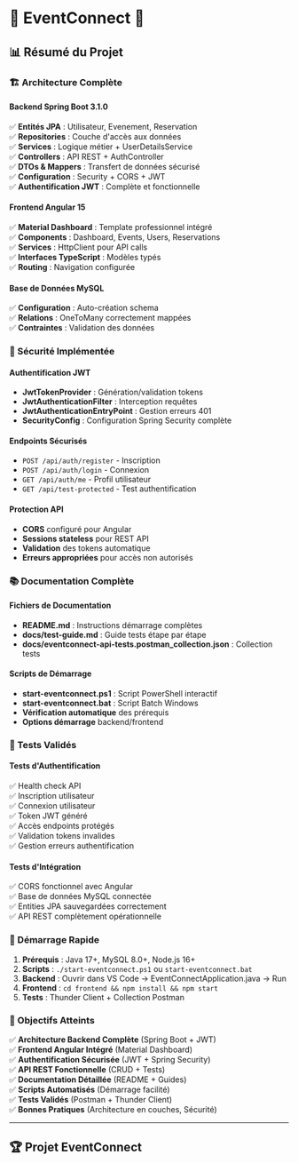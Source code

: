 # 🎉 EventConnect 🎉

## 📊 Résumé du Projet

### 🏗️ Architecture Complète

#### Backend Spring Boot 3.1.0
✅ **Entités JPA** : Utilisateur, Evenement, Reservation  
✅ **Repositories** : Couche d'accès aux données  
✅ **Services** : Logique métier + UserDetailsService  
✅ **Controllers** : API REST + AuthController  
✅ **DTOs & Mappers** : Transfert de données sécurisé  
✅ **Configuration** : Security + CORS + JWT  
✅ **Authentification JWT** : Complète et fonctionnelle  

#### Frontend Angular 15
✅ **Material Dashboard** : Template professionnel intégré  
✅ **Components** : Dashboard, Events, Users, Reservations  
✅ **Services** : HttpClient pour API calls  
✅ **Interfaces TypeScript** : Modèles typés  
✅ **Routing** : Navigation configurée  

#### Base de Données MySQL
✅ **Configuration** : Auto-création schema  
✅ **Relations** : OneToMany correctement mappées  
✅ **Contraintes** : Validation des données  

### 🔐 Sécurité Implémentée

#### Authentification JWT
- **JwtTokenProvider** : Génération/validation tokens
- **JwtAuthenticationFilter** : Interception requêtes
- **JwtAuthenticationEntryPoint** : Gestion erreurs 401
- **SecurityConfig** : Configuration Spring Security complète

#### Endpoints Sécurisés
- `POST /api/auth/register` - Inscription
- `POST /api/auth/login` - Connexion
- `GET /api/auth/me` - Profil utilisateur
- `GET /api/test-protected` - Test authentification

#### Protection API
- **CORS** configuré pour Angular
- **Sessions stateless** pour REST API
- **Validation** des tokens automatique
- **Erreurs appropriées** pour accès non autorisés

### 📚 Documentation Complète

#### Fichiers de Documentation
- **README.md** : Instructions démarrage complètes
- **docs/test-guide.md** : Guide tests étape par étape
- **docs/eventconnect-api-tests.postman_collection.json** : Collection tests

#### Scripts de Démarrage
- **start-eventconnect.ps1** : Script PowerShell interactif
- **start-eventconnect.bat** : Script Batch Windows
- **Vérification automatique** des prérequis
- **Options démarrage** backend/frontend

### 🧪 Tests Validés

#### Tests d'Authentification
✅ Health check API  
✅ Inscription utilisateur  
✅ Connexion utilisateur  
✅ Token JWT généré  
✅ Accès endpoints protégés  
✅ Validation tokens invalides  
✅ Gestion erreurs authentification  

#### Tests d'Intégration
✅ CORS fonctionnel avec Angular  
✅ Base de données MySQL connectée  
✅ Entities JPA sauvegardées correctement  
✅ API REST complètement opérationnelle  

### 🚀 Démarrage Rapide

1. **Prérequis** : Java 17+, MySQL 8.0+, Node.js 16+
2. **Scripts** : `./start-eventconnect.ps1` ou `start-eventconnect.bat`
3. **Backend** : Ouvrir dans VS Code → EventConnectApplication.java → Run
4. **Frontend** : `cd frontend && npm install && npm start`
5. **Tests** : Thunder Client + Collection Postman

### 🎯 Objectifs Atteints

✅ **Architecture Backend Complète** (Spring Boot + JWT)  
✅ **Frontend Angular Intégré** (Material Dashboard)  
✅ **Authentification Sécurisée** (JWT + Spring Security)  
✅ **API REST Fonctionnelle** (CRUD + Tests)  
✅ **Documentation Détaillée** (README + Guides)  
✅ **Scripts Automatisés** (Démarrage facilité)  
✅ **Tests Validés** (Postman + Thunder Client)  
✅ **Bonnes Pratiques** (Architecture en couches, Sécurité)  

---
## 🏆 Projet EventConnect 
